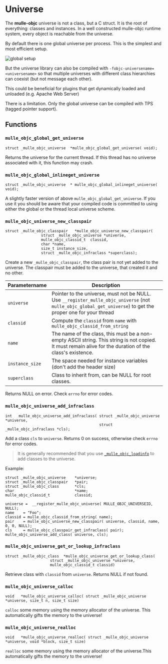 # Universe

The **mulle-objc** universe is not a class, but a C struct. It is the root of
everything: classes and instances. In a well constructed mulle-objc runtime
system, every object is reachable from the universe.

By default there is one global universe per process. This is the simplest and
most efficient setup.

![global setup](global_universe.png)

But the universe library can also be compiled with `-fobjc-universename=<universename>`
so that multiple universes with different class hierarchies can coexist
(but not message each other).

This could be beneficial for plugins that get dynamically loaded and unloaded
(e.g. Apache Web Server)

There is a limitation. Only the global universe can be compiled with TPS (tagged pointer support).



## Functions


### `mulle_objc_global_get_universe`

```
struct _mulle_objc_universe  *mulle_objc_global_get_universe( void);
```

Returns the universe for the current thread. If this thread has no universe
associated with it, this function may crash.


### `mulle_objc_global_inlineget_universe`

```
struct _mulle_objc_universe  * mulle_objc_global_inlineget_universe( void);
```

A slightly faster version of above `mulle_objc_global_get_universe`. If you use it you
should be aware that your compiled code is committed to using either the global
or the thread local universe scheme.


### `mulle_objc_universe_new_classpair`

```
struct _mulle_objc_classpair   *mulle_objc_universe_new_classpair(
				struct _mulle_objc_universe *universe,
				mulle_objc_classid_t  classid,
				char *name,
				size_t instance_size,
				struct _mulle_objc_infraclass *superclass);
```

Create a new `_mulle_objc_classpair`, the class pair is not yet added to the
universe. The classpair must be added to the universe, that created it and no
other.

Parametername       |  Description
--------------------|----------------------
`universe`          | Pointer to the universe, must not be NULL. Use `__register_mulle_objc_universe` (not `mulle_objc_global_get_universe`) to get the proper one for your thread
`classid`           | Compute the `classid` from `name` with `mulle_objc_classid_from_string`
`name`              | The name of the class, this must be a non-empty ASCII string. This string is not copied. It must remain alive for the duration of the class's existence.
`instance_size`     | The space needed for instance variables (don't add the header size)
`superclass`        | Class to inherit from, can be NULL for root classes.

Returns NULL on error. Check `errno` for error codes.


### `mulle_objc_universe_add_infraclass`

```
int   mulle_objc_universe_add_infraclass( struct _mulle_objc_universe *universe,
                                          struct _mulle_objc_infraclass *cls);
```

Add a class `cls` to `universe`. Returns 0 on success, otherwise check `errno`
for error codes.

> It is generally recommended that you use
> [`_mulle_objc_loadinfo`](API_LOADINFO.md) to add
> classes to the universe.

Example:

```
struct _mulle_objc_universe    *universe;
struct _mulle_objc_classpair   *pair;
struct _mulle_objc_class       *cls;
char                           *name;
mulle_objc_classid_t           classid;

universe =  __register_mulle_objc_universe( MULLE_OBJC_UNIVERSEID, NULL);
name    = "Foo";
classid = mulle_objc_classid_from_string( name);
pair    = mulle_objc_universe_new_classpair( universe, classid, name, 0, 0, NULL);
cls     = mulle_objc_classpair_get_infraclass( pair);
mulle_objc_universe_add_class( universe, cls);
```

### `mulle_objc_universe_get_or_lookup_infraclass`

```
struct _mulle_objc_class  *mulle_objc_universe_get_or_lookup_class(
                    struct _mulle_objc_universe *universe,
                    mulle_objc_classid_t classid)
```

Retrieve class with `classid` from `universe`. Returns NULL if not found.


### `mulle_objc_universe_calloc`

```
void   *mulle_objc_universe_calloc( struct _mulle_objc_universe *universe, size_t n, size_t size)
```

`calloc` some memory using the memory allocator of the universe. This automatically gifts the memory to the universe!

### `mulle_objc_universe_realloc`

```
void   *mulle_objc_universe_realloc( struct _mulle_objc_universe *universe, void *block, size_t size)
```

`realloc` some memory using the memory allocator of the universe.This automatically gifts the memory to the universe!

